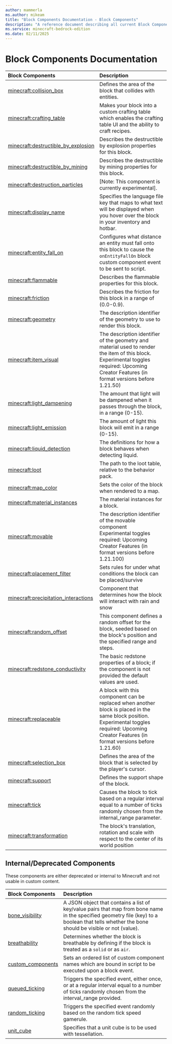 ```yaml
---
author: mammerla
ms.author: mikeam
title: "Block Components Documentation - Block Components"
description: "A reference document describing all current Block Components"
ms.service: minecraft-bedrock-edition
ms.date: 02/11/2025 
---
```


# Block Components Documentation

| Block Components | Description |
|:-----|:----------|
| [minecraft:collision_box](./minecraftBlock_collision_box.md)| Defines the area of the block that collides with entities. |
| [minecraft:crafting_table](./minecraftBlock_crafting_table.md)| Makes your block into a custom crafting table which enables the crafting table UI and the ability to craft recipes. |
| [minecraft:destructible_by_explosion](./minecraftBlock_destructible_by_explosion.md)| Describes the destructible by explosion properties for this block. |
| [minecraft:destructible_by_mining](./minecraftBlock_destructible_by_mining.md)| Describes the destructible by mining properties for this block. |
| [minecraft:destruction_particles](./minecraftBlock_destruction_particles.md)| [Note: This component is currently experimental]. |
| [minecraft:display_name](./minecraftBlock_display_name.md)| Specifies the language file key that maps to what text will be displayed when you hover over the block in your inventory and hotbar. |
| [minecraft:entity_fall_on](./minecraftBlock_entity_fall_on.md)| Configures what distance an entity must fall onto this block to cause the `onEntityFallOn` block custom component event to be sent to script. |
| [minecraft:flammable](./minecraftBlock_flammable.md)| Describes the flammable properties for this block. |
| [minecraft:friction](./minecraftBlock_friction.md)| Describes the friction for this block in a range of (0.0-0.9). |
| [minecraft:geometry](./minecraftBlock_geometry.md)| The description identifier of the geometry to use to render this block. |
| [minecraft:item_visual](./minecraftBlock_item_visual.md)| The description identifier of the geometry and material used to render the item of this block.<br>Experimental toggles required: Upcoming Creator Features (in format versions before 1.21.50) |
| [minecraft:light_dampening](./minecraftBlock_light_dampening.md)| The amount that light will be dampened when it passes through the block, in a range (0-15). |
| [minecraft:light_emission](./minecraftBlock_light_emission.md)| The amount of light this block will emit in a range (0-15). |
| [minecraft:liquid_detection](./minecraftBlock_liquid_detection.md)| The definitions for how a block behaves when detecting liquid. |
| [minecraft:loot](./minecraftBlock_loot.md)| The path to the loot table, relative to the behavior pack. |
| [minecraft:map_color](./minecraftBlock_map_color.md)| Sets the color of the block when rendered to a map. |
| [minecraft:material_instances](./minecraftBlock_material_instances.md)| The material instances for a block. |
| [minecraft:movable](./minecraftBlock_movable.md)| The description identifier of the movable component<br>Experimental toggles required: Upcoming Creator Features (in format versions before 1.21.100) |
| [minecraft:placement_filter](./minecraftBlock_placement_filter.md)| Sets rules for under what conditions the block can be placed/survive |
| [minecraft:precipitation_interactions](./minecraftBlock_precipitation_interactions.md)| Component that determines how the block will interact with rain and snow |
| [minecraft:random_offset](./minecraftBlock_random_offset.md)| This component defines a random offset for the block, seeded based on the block's position and the specified range and steps. |
| [minecraft:redstone_conductivity](./minecraftBlock_redstone_conductivity.md)| The basic redstone properties of a block; if the component is not provided the default values are used. |
| [minecraft:replaceable](./minecraftBlock_replaceable.md)| A block with this component can be replaced when another block is placed in the same block position.<br>Experimental toggles required: Upcoming Creator Features (in format versions before 1.21.60) |
| [minecraft:selection_box](./minecraftBlock_selection_box.md)| Defines the area of the block that is selected by the player's cursor. |
| [minecraft:support](./minecraftBlock_support.md)| Defines the support shape of the block. |
| [minecraft:tick](./minecraftBlock_tick.md)| Causes the block to tick based on a regular interval equal to a number of ticks randomly chosen from the internal_range parameter. |
| [minecraft:transformation](./minecraftBlock_transformation.md)| The block's translation, rotation and scale with respect to the center of its world position |

## Internal/Deprecated Components
These components are either deprecated or internal to Minecraft and not usable in custom content.

| Block Components | Description |
|:-----|:----------|
| [bone_visibility](./minecraftBlock_bone_visibility.md)| A JSON object that contains a list of key/value pairs that map from bone name in the specified geometry file (key) to a boolean that tells whether the bone should be visible or not (value). |
| [breathability](./minecraftBlock_breathability.md)| Determines whether the block is breathable by defining if the block is treated as a `solid` or as `air`. |
| [custom_components](./minecraftBlock_custom_components.md)| Sets an ordered list of custom component names which are bound in script to be executed upon a block event. |
| [queued_ticking](./minecraftBlock_queued_ticking.md)| Triggers the specified event, either once, or at a regular interval equal to a number of ticks randomly chosen from the interval_range provided. |
| [random_ticking](./minecraftBlock_random_ticking.md)| Triggers the specified event randomly based on the random tick speed gamerule. |
| [unit_cube](./minecraftBlock_unit_cube.md)| Specifies that a unit cube is to be used with tessellation. |